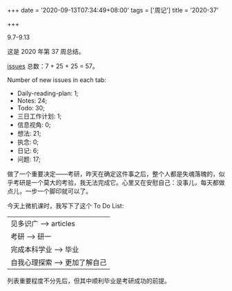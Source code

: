 +++
date = '2020-09-13T07:34:49+08:00'
tags = ['周记']
title = '2020-37'

+++

9.7-9.13

这是 2020 年第 37 周总结。

[issues](https://github.com/Gaotianhe/ideas/issues) 总数：7 + 25 + 25 = 57。

Number of new issues in each tab:

- Daily-reading-plan: 1;
- Notes: 24;
- Todo: 30;
- 三日工作计划: 1;
- 信息视角: 0;
- 想法: 21;
- 执念: 0;
- 日记: 6;
- 问题: 17;

做了一个重要决定——考研，昨天在确定这件事之后，整个人都是失魂落魄的，似乎考研是一个莫大的考验，我无法完成它。心里又在安慰自己：没事儿，每天都做点儿，一步一个脚印就可以了。

今天上微机课时，我写下了这个 To Do List:

|                               |
| ----------------------------- |
| 见多识广 --> articles         |
| 考研 --> 研一                 |
| 完成本科学业 --> 毕业         |
| 自我心理探索 --> 更加了解自己 |

列表重要程度不分先后，但其中顺利毕业是考研成功的前提。
